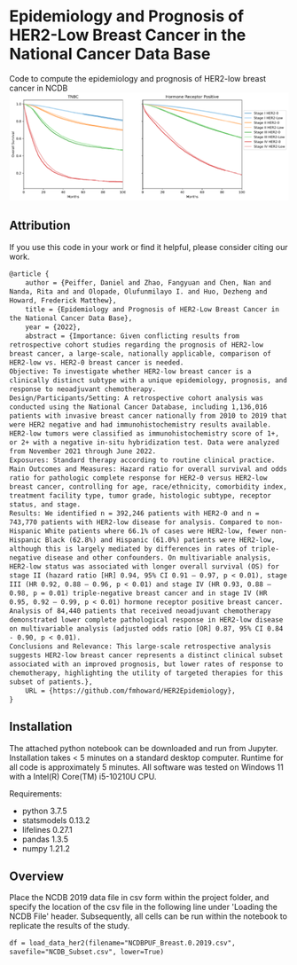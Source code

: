 # Epidemiology and Prognosis of HER2-Low Breast Cancer in the National Cancer Data Base
Code to compute the epidemiology and prognosis of HER2-low breast cancer in NCDB
<br>
<img src="https://github.com/fmhoward/HER2Epidemiology/blob/main/Figure 1.png?raw=true" width="600">

## Attribution
If you use this code in your work or find it helpful, please consider citing our work.
```
@article {
	author = {Peiffer, Daniel and Zhao, Fangyuan and Chen, Nan and Nanda, Rita and and Olopade, Olufunmilayo I. and Huo, Dezheng and Howard, Frederick Matthew},
	title = {Epidemiology and Prognosis of HER2-Low Breast Cancer in the National Cancer Data Base},
	year = {2022},
	abstract = {Importance: Given conflicting results from retrospective cohort studies regarding the prognosis of HER2-low breast cancer, a large-scale, nationally applicable, comparison of HER2-low vs. HER2-0 breast cancer is needed. 
Objective: To investigate whether HER2-low breast cancer is a clinically distinct subtype with a unique epidemiology, prognosis, and response to neoadjuvant chemotherapy.
Design/Participants/Setting: A retrospective cohort analysis was conducted using the National Cancer Database, including 1,136,016 patients with invasive breast cancer nationally from 2010 to 2019 that were HER2 negative and had immunohistochemistry results available. HER2-low tumors were classified as immunohistochemistry score of 1+, or 2+ with a negative in-situ hybridization test. Data were analyzed from November 2021 through June 2022.
Exposures: Standard therapy according to routine clinical practice.
Main Outcomes and Measures: Hazard ratio for overall survival and odds ratio for pathologic complete response for HER2-0 versus HER2-low breast cancer, controlling for age, race/ethnicity, comorbidity index, treatment facility type, tumor grade, histologic subtype, receptor status, and stage.
Results: We identified n = 392,246 patients with HER2-0 and n = 743,770 patients with HER2-low disease for analysis. Compared to non-Hispanic White patients where 66.1% of cases were HER2-low, fewer non-Hispanic Black (62.8%) and Hispanic (61.0%) patients were HER2-low, although this is largely mediated by differences in rates of triple-negative disease and other confounders. On multivariable analysis, HER2-low status was associated with longer overall survival (OS) for stage II (hazard ratio [HR] 0.94, 95% CI 0.91 – 0.97, p < 0.01), stage III (HR 0.92, 0.88 – 0.96, p < 0.01) and stage IV (HR 0.93, 0.88 – 0.98, p = 0.01) triple-negative breast cancer and in stage IV (HR 0.95, 0.92 – 0.99, p < 0.01) hormone receptor positive breast cancer. Analysis of 84,440 patients that received neoadjuvant chemotherapy demonstrated lower complete pathological response in HER2-low disease on multivariable analysis (adjusted odds ratio [OR] 0.87, 95% CI 0.84 - 0.90, p < 0.01).
Conclusions and Relevance: This large-scale retrospective analysis suggests HER2-low breast cancer represents a distinct clinical subset associated with an improved prognosis, but lower rates of response to chemotherapy, highlighting the utility of targeted therapies for this subset of patients.},
	URL = {https://github.com/fmhoward/HER2Epidemiology},
}

```

## Installation
The attached python notebook can be downloaded and run from Jupyter. Installation takes < 5 minutes on a standard desktop computer. Runtime for all code is approximately 5 minutes. All software was tested on Windows 11 with a Intel(R) Core(TM) i5-10210U CPU.

Requirements:
* python 3.7.5
* statsmodels 0.13.2
* lifelines 0.27.1
* pandas 1.3.5
* numpy 1.21.2

## Overview
Place the NCDB 2019 data file in csv form within the project folder, and specify the location of the csv file in the following line under 'Loading the NCDB File' header. Subsequently, all cells can be run within the notebook to replicate the results of the study.
```
df = load_data_her2(filename="NCDBPUF_Breast.0.2019.csv", savefile="NCDB_Subset.csv", lower=True)
```
